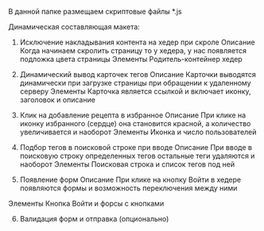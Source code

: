 В данной папке размещаем скриптовые файлы *.js

Динамическая составляющая макета:

1. Исключение накладывания контента на хедер при скроле
Описание
Когда начинаем скролить страницу то у хедера, у нас появляется подложка цвета страницы
Элементы
Родитель-контейнер хедер

2. Динамический вывод карточек тегов
Описание
Карточки выводятся динамически при загрузке страницы при обращении к удаленному серверу
Элементы
Карточка является ссылкой и включает иконку, заголовок и описание

3. Клик на добавление рецепта в избранное
Описание
При клике на иконку избранного (сердце) она становится красной, а количество увеличивается и наоборот
Элементы
Иконка и число пользователей

4. Подбор тегов в поисковой строке при вводе
Описание
При вводе в поисковую строку определенных тегов остальные теги удаляются и наоборот
Элементы
Поисковая строка и список тегов под ней


5. Появление форм
Описание
При клике на кнопку Войти в хедере появляются формы и возможность переключения между ними

Элементы
Кнопка Войти и форсы с кнопками

6. Валидация форм и отправка (опционально)
